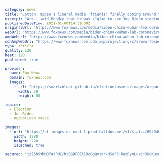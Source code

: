 ```yaml
---
category: news
title: "Cotton: Biden's liberal media 'friends' finally coming around to calling for Wuhan lab investigation"
excerpt: "Ark., said Monday that he was \"glad to see Joe Biden singing a different tune\" in regards to the US' foreign policy stance on China, but criticized the President for not outlining what the specifics of his strategy might be."
publishedDateTime: 2021-02-08T14:59:00Z
originalUrl: "https://www.foxnews.com/media/biden-china-wuhan-lab-coronavirus-investigation-cotton"
webUrl: "https://www.foxnews.com/media/biden-china-wuhan-lab-coronavirus-investigation-cotton"
ampWebUrl: "https://www.foxnews.com/media/biden-china-wuhan-lab-coronavirus-investigation-cotton.amp"
cdnAmpWebUrl: "https://www-foxnews-com.cdn.ampproject.org/c/s/www.foxnews.com/media/biden-china-wuhan-lab-coronavirus-investigation-cotton.amp"
type: article
quality: 120
heat: 120
published: true

provider:
  name: Fox News
  domain: foxnews.com
  images:
    - url: "https://smartableai.github.io/election/assets/images/organizations/foxnews.com-50x50.jpg"
      width: 50
      height: 50

topics:
  - Election
  - Joe Biden
  - Republican Voice

images:
  - url: "https://cf-images.us-east-1.prod.boltdns.net/v1/static/694940094001/f82d77b7-fe6c-4f60-ab9e-a63cff8cef75/1518879f-32d2-4235-8fa1-dcc95e691b26/1280x720/match/image.jpg"
    width: 1280
    height: 720
    isCached: true

secured: "jzZ6h99hMO7AtPUX/htBGDF0EA19cGgQmzOrkHSePC+RazRynLuxihRGuKucwfxyOpCACUEBjSxZ/5HJfLrXCPF/iaWi9aB5S5Ro5vVDeJVzM9K0zgx1eGiF3zHDDJBRGzl9Z54S1CZET7DO/jcn/Ttbwqc/5oFLnsJwiz9Cdm0ZQDS4Wua5cWDgBBW2VsLmnoJd+pd/ElgbeeMzZNL1um8VvO0uRhYoNS+FEDTNPthZyC2omT3jG8H9olNHJ4mVsWuQzO7Vkrb2sKK+te5zAqKePSXskFh+4syDvNRyNerWAEZyFiYjh+VcdxNsrcUTbgQ/VQxhuFtgnrt3cEUGuAtJSrg3DyGXUZLm5JZyX4c=;+2+R1d5TLio2OciJtyPNvA=="
---
```


